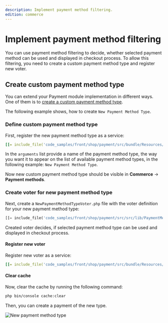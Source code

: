 ```yaml
---
description: Implement payment method filtering.
edition: commerce
---
```


# Implement payment method filtering

You can use payment method filtering to decide, whether selected payment method can be used and displayed in checkout process.
To allow this filtering, you need to create a custom payment method type and register new voter.

## Create custom payment method type

You can extend your Payment module implementation in different ways.
One of them is to [create a custom payment method type](extend_payment.md).

The following example shows, how to create `New Payment Method Type`.

### Define custom payment method type

First, register the new payment method type as a service:

``` yaml
[[= include_file('code_samples/front/shop/payment/src/bundle/Resources/config/services/payment_method.yaml', 0, 10) =]]
```

In the `arguments` list provide a name of the payment method type, the way you want it to appear on the list of available payment method types, in the following example: `New Payment Method Type`.

Now new custom payment method type should be visible in **Commerce** -> **Payment methods**.

### Create voter for new payment method type

Next, create a `NewPaymentMethodTypeVoter.php` file with the voter definition for your new payment method type:

``` php
[[= include_file('code_samples/front/shop/payment/src/src/lib/PaymentMethod/Voter/NewPaymentMethodTypeVoter.php') =]]
```

Created voter decides, if selected payment method type can be used and displayed in checkout process.

#### Register new voter

Register new voter as a service:

``` yaml
[[= include_file('code_samples/front/shop/payment/src/bundle/Resources/config/services/payment_method.yaml', 11, 14) =]]
```

#### Clear cache

Now, clear the cache by running the following command:

``` bash
php bin/console cache:clear
```

Then, you can create a payment of the new type.

![New payment method type](new_payment_method_type.png "New payment method type")